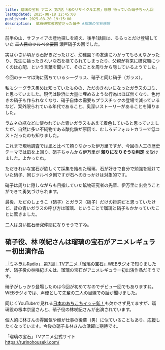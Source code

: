 ```yaml
---
title: 瑠璃の宝石 アニメ 第7話「渚のリサイクル工房」感想 待っていた硝子ちゃん回
lastUpdated: 2025-08-18 12:45:00
published: 2025-08-20 19:15:00
description:  鉱石研究者志望だった硝子 #瑠璃の宝石感想
---
```

前半の山、サファイアの産地探しを終え、後半1話目は、ちらっとだけ登場していた ~~二人目のツルペタ要因~~ 瀬戸硝子の回でした。

実は小さい頃から石好きだったけど、幼稚園？の友達にわかってもらえなかったり、先生に拾ったきれいな石を捨てられてしまったり、父親が将来に研究職につくのは心配、という言葉を聞いて、そのことを周りから隠しているようでした。

今回のテーマは海に落ちているシーグラス、硝子と同じ硝子（ガラス）。

私もシーグラス集めは知っていたものの、ただのきれいになったガラスのゴミ、と思っていました。現代は砂浜に大量に埋めるような行為はほぼ無くなり、色付きの硝子も作られなくなり、硝子自体の需要もプラスチックの登場で減っているなど、案外限られている年代であること、奥深いストーリーがあることを知りました。

ラムネの瓶などに使われていた青いガラスもあえて着色していると思っていましたが、自然に多い不純物である酸化鉄が原因で、むしろデフォルトカラーで低コストだったのも知りました。

これまで現地調査では凪と比べて頼りなかった伊万里ですが、今回の人工の歴史テーマでは凪を上回り、硝子ちゃんから伊万里が **頼りになりそうな判定** を受けました。よかったね。

ただきれいな宝石が欲しくて採集を始めた瑠璃、石が好きで自分で勉強を続けていた硝子、同じツルペタ側ですが石へのきっかけは対象的です。

硝子は周りに隠しながらも目指していた鉱物研究者の先輩、伊万里に出会うことができて勇気づけられます。

最後、ただのしょうこ（硝子）とガラス（硝子）だけの掛詞だと思っていたけど、昔の青いガラスの呼び方は瑠璃、ということで瑠璃と硝子もかかっていたことに驚きました。

二人は良い鉱石研究仲間になりそうですね。

## 硝子役、林 咲紀さんは瑠璃の宝石がアニメレギュラー初出演作品

[「ミネラルRadio」 第7回｜TVアニメ「瑠璃の宝石」WEBラジオ](https://www.youtube.com/watch?v=VExU22hg8j4&t=254s)で知りましたが、硝子役の林咲紀さんは、瑠璃の宝石がアニメレギュラー初出演作品だそうです。

硝子がしっかり登場したのは今回が初めてなのでデビュー回でもありますね。WEBラジオでは、声優として先輩の二人の目線での話が聞けました。

同じくYouTubeで見れる[日本のあちこちイッテ鉱！](https://www.youtube.com/watch?v=VuFUsuCzqhw)も欠かさず見てますが、瑠璃役の根本京里さんと、硝子役の林咲紀さんが出演されています。

個人的に林さんの雰囲気や顔が仕事の後輩（男）に似ていることもあり、応援したくなっています。今後の硝子＆林さんの活躍に期待です。


「瑠璃の宝石」TVアニメ公式サイト    
https://rurinohouseki.com/
